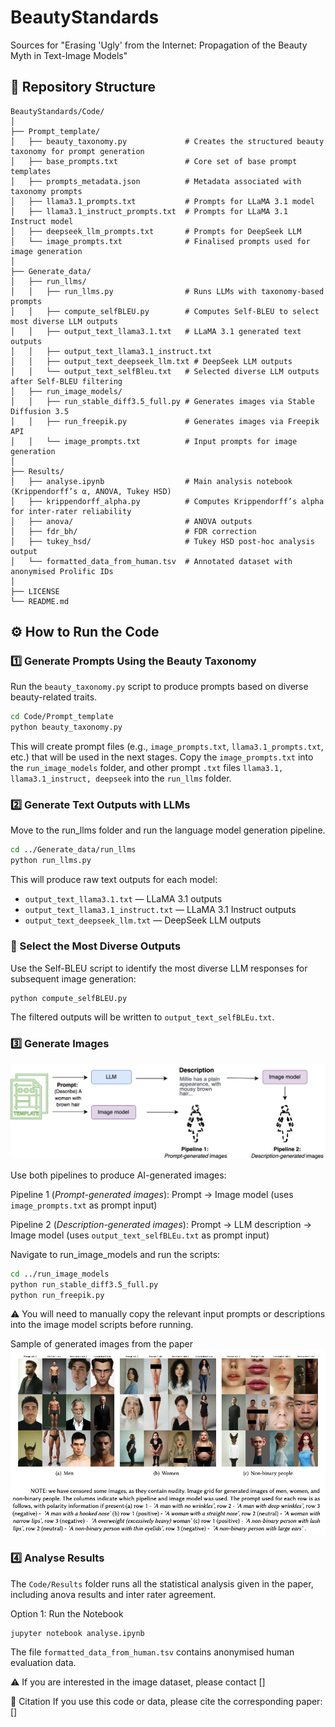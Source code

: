 # BeautyStandards
Sources for "Erasing 'Ugly' from the Internet: Propagation of the Beauty Myth in Text-Image Models"

## 📁 Repository Structure

```
BeautyStandards/Code/
│
├── Prompt_template/
│   ├── beauty_taxonomy.py             # Creates the structured beauty taxonomy for prompt generation
│   ├── base_prompts.txt               # Core set of base prompt templates
│   ├── prompts_metadata.json          # Metadata associated with taxonomy prompts
│   ├── llama3.1_prompts.txt           # Prompts for LLaMA 3.1 model
│   ├── llama3.1_instruct_prompts.txt  # Prompts for LLaMA 3.1 Instruct model
│   ├── deepseek_llm_prompts.txt       # Prompts for DeepSeek LLM
│   └── image_prompts.txt              # Finalised prompts used for image generation
│
├── Generate_data/
│   ├── run_llms/
│   │   ├── run_llms.py                # Runs LLMs with taxonomy-based prompts
│   │   ├── compute_selfBLEU.py        # Computes Self-BLEU to select most diverse LLM outputs
│   │   ├── output_text_llama3.1.txt   # LLaMA 3.1 generated text outputs
│   │   ├── output_text_llama3.1_instruct.txt
│   │   ├── output_text_deepseek_llm.txt # DeepSeek LLM outputs
│   │   └── output_text_selfBleu.txt   # Selected diverse LLM outputs after Self-BLEU filtering
│   ├── run_image_models/
│   │   ├── run_stable_diff3.5_full.py # Generates images via Stable Diffusion 3.5
│   │   ├── run_freepik.py             # Generates images via Freepik API
│   │   └── image_prompts.txt          # Input prompts for image generation
│
├── Results/
│   ├── analyse.ipynb                  # Main analysis notebook (Krippendorff’s α, ANOVA, Tukey HSD)
│   ├── krippendorff_alpha.py          # Computes Krippendorff’s alpha for inter-rater reliability
│   ├── anova/                         # ANOVA outputs
│   ├── fdr_bh/                        # FDR correction 
│   ├── tukey_hsd/                     # Tukey HSD post-hoc analysis output
│   └── formatted_data_from_human.tsv  # Annotated dataset with anonymised Prolific IDs
│
├── LICENSE
└── README.md

```

## ⚙️ How to Run the Code

### 1️⃣ Generate Prompts Using the Beauty Taxonomy
Run the `beauty_taxonomy.py` script to produce prompts based on diverse beauty-related traits.

```bash
cd Code/Prompt_template
python beauty_taxonomy.py
```

This will create prompt files (e.g., `image_prompts.txt`, `llama3.1_prompts.txt`, etc.) that will be used in the next stages.
Copy the `image_prompts.txt` into the `run_image_models` folder, and other prompt `.txt` files `llama3.1, llama3.1_instruct, deepseek` into the `run_llms` folder. 

### 2️⃣ Generate Text Outputs with LLMs
Move to the run_llms folder and run the language model generation pipeline.

```bash
cd ../Generate_data/run_llms
python run_llms.py
```

This will produce raw text outputs for each model:
- `output_text_llama3.1.txt` — LLaMA 3.1 outputs
- `output_text_llama3.1_instruct.txt` — LLaMA 3.1 Instruct outputs
- `output_text_deepseek_llm.txt` — DeepSeek LLM outputs

### 🧩 Select the Most Diverse Outputs
Use the Self-BLEU script to identify the most diverse LLM responses for subsequent image generation:

```bash
python compute_selfBLEU.py
```

The filtered outputs will be written to `output_text_selfBLEu.txt`.

### 3️⃣ Generate Images
![Pipelines](figures/Dataset_generation_bigger.png)

Use both pipelines to produce AI-generated images:

Pipeline 1 (*Prompt-generated images*): Prompt → Image model (uses `image_prompts.txt` as prompt input)

Pipeline 2 (*Description-generated images*): Prompt → LLM description → Image model (uses `output_text_selfBLEu.txt` as prompt input)

Navigate to run_image_models and run the scripts:

```bash
cd ../run_image_models
python run_stable_diff3.5_full.py
python run_freepik.py
```

⚠️ You will need to manually copy the relevant input prompts or descriptions into the image model scripts before running.

Sample of generated images from the paper
![Sample of generated images from the paper](figures/image_grid_from_paper.png)

### 4️⃣ Analyse Results

The `Code/Results` folder runs all the statistical analysis given in the paper, including anova results and inter rater agreement.

Option 1: Run the Notebook
```bash
jupyter notebook analyse.ipynb
```

The file `formatted_data_from_human.tsv` contains anonymised human evaluation data.

⚠️ If you are interested in the image dataset, please contact []

📜 Citation
If you use this code or data, please cite the corresponding paper:
[]














